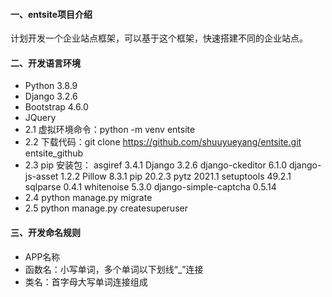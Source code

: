 #### 一、entsite项目介绍
计划开发一个企业站点框架，可以基于这个框架，快速搭建不同的企业站点。


#### 二、开发语言环境
* Python 3.8.9
* Django 3.2.6
* Bootstrap 4.6.0
* JQuery
* 2.1 虚拟环境命令：python -m venv entsite
* 2.2 下载代码：git clone https://github.com/shuuyueyang/entsite.git entsite_github
* 2.3 pip 安装包：
      asgiref         3.4.1
      Django          3.2.6
      django-ckeditor 6.1.0
      django-js-asset 1.2.2
      Pillow          8.3.1
      pip             20.2.3
      pytz            2021.1
      setuptools      49.2.1
      sqlparse        0.4.1
      whitenoise      5.3.0
	  django-simple-captcha  0.5.14
* 2.4 python manage.py migrate
* 2.5 python manage.py createsuperuser

#### 三、开发命名规则
* APP名称
* 函数名：小写单词，多个单词以下划线“_”连接
* 类名：首字母大写单词连接组成
